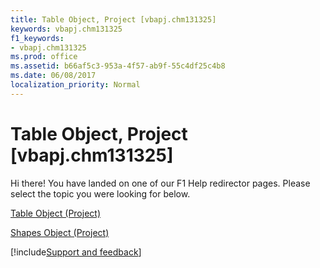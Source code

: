 ```yaml
---
title: Table Object, Project [vbapj.chm131325]
keywords: vbapj.chm131325
f1_keywords:
- vbapj.chm131325
ms.prod: office
ms.assetid: b66af5c3-953a-4f57-ab9f-55c4df25c4b8
ms.date: 06/08/2017
localization_priority: Normal
---
```



# Table Object, Project [vbapj.chm131325]

Hi there! You have landed on one of our F1 Help redirector pages. Please select the topic you were looking for below.

[Table Object (Project)](http://msdn.microsoft.com/library/f50f5d2d-a733-c5b0-16d8-e4ee98943321%28Office.15%29.aspx)

[Shapes Object (Project)](http://msdn.microsoft.com/library/6e42040c-dd5a-de4c-afa8-f9e33d1e5054%28Office.15%29.aspx)

[!include[Support and feedback](~/includes/feedback-boilerplate.md)]